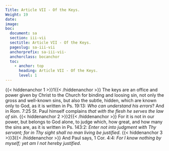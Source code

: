 ```yaml
---
Title: Article VII - Of the Keys.
Weight: 19
date: 
image: 
boc:
  document: sa
  section: iii-vii
  sectitle: Article VII - Of the Keys.
  pageslug: sa-iii-vii
  anchorprefix: sa-iii-vii-
  anchorclass: bocanchor
  toc:
    - anchor: top
      heading: Article VII - Of the Keys.
      level: 1
---
```


{{< hiddenanchor 1 >}}1{{< /hiddenanchor >}} The keys
are an office and power given by Christ to the Church for binding
and loosing sin, not only the gross and well-known sins, but
also the subtle, hidden, which are known only to God, as it
is written in Ps. 19:13: _Who can understand his errors_?
And in Rom. 7:25 St. Paul himself complains _that with the
flesh he serves the law of sin_. {{< hiddenanchor 2 >}}2{{< /hiddenanchor >}} For it is not
in our power, but belongs to God alone, to judge which, how
great, and how many the sins are, as it is written in Ps. 143:2: _Enter not into judgment with Thy servant; for in Thy sight
shall no man living be justified_. {{< hiddenanchor 3 >}}3{{< /hiddenanchor >}} And Paul says,
1 Cor. 4:4: _For I know nothing by myself; yet am I not hereby
justified_.

